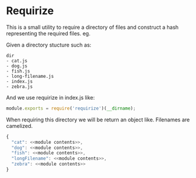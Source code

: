 Requirize
=========

This is a small utility to require a directory of files and construct a hash representing the required files. eg.

Given a directory stucture such as:

```
dir
- cat.js
- dog.js
- fish.js
- long-filename.js
- index.js
- zebra.js
```

And we use requirize in index.js like:

```js
module.exports = require('requirize')(__dirname);
```

When requiring this directory we will be return an object like. Filenames are camelized.

```js
{
  "cat": <<module contents>>,
  "dog": <<module contents>>,
  "fish": <<module contents>>,
  "longFilename": <<module contents>>,
  "zebra": <<module contents>>
}
